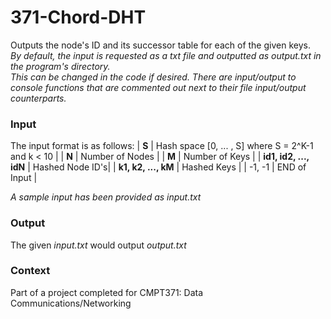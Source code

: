 # 371-Chord-DHT
Outputs the node's ID and its successor table for each of the given keys. <br>
*By default, the input is requested as a txt file and outputted as output.txt
in the program's directory. <br>
This can be changed in the code if desired.
There are input/output to console functions that are commented out next to
their file input/output counterparts.*

### Input
The input format is as follows:
| **S** | Hash space [0, ... , S] where S = 2^K-1 and k < 10 |
| **N** | Number of Nodes |
| **M** | Number of Keys |
| **id1, id2, ..., idN** | Hashed Node ID's|
| **k1, k2, ..., kM** | Hashed Keys |
| -1, -1 | END of Input |

*A sample input has been provided as input.txt*

### Output
The given *input.txt* would output *output.txt*

### Context
Part of a project completed for CMPT371: Data Communications/Networking
